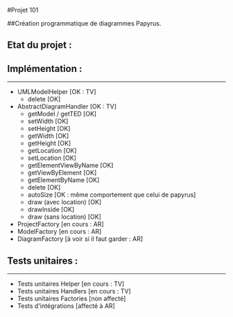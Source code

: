 #Projet 101

##Création programmatique de diagrammes Papyrus.

Etat du projet :
----------------

Implémentation :
----------------
----------------

+ UMLModelHelper		[OK : TV]
  + delete 			[OK]
+ AbstractDiagramHandler	[OK : TV]
  + getModel / getTED  		[OK]
  + setWidth			[OK]
  + setHeight			[OK]
  + getWidth			[OK]
  + getHeight			[OK]
  + getLocation			[OK]
  + setLocation			[OK]
  + getElementViewByName	[OK]
  + getViewByElement	 	[OK]
  + getElementByName		[OK]
  + delete			[OK]
  + autoSize			[OK : même comportement que celui de papyrus]
  + draw (avec location)	[OK]
  + drawInside 			[OK]
  + draw (sans location) 	[OK]
+ ProjectFactory  		[en cours : AR]
+ ModelFactory 			[en cours : AR]
+ DiagramFactory 		[à voir si il faut garder : AR]

Tests unitaires :
-----------------
-----------------
+ Tests unitaires Helper	[en cours : TV]
+ Tests unitaires Handlers	[en cours : TV]
+ Tests unitaires Factories	[non affecté]
+ Tests d'intégrations		[affecté à AR]
